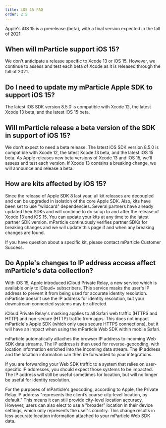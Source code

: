 ```yaml
---
title: iOS 15 FAQ
order: 2.5
---
```


Apple's iOS 15 is a prerelease (beta), with a final version expected in the fall of 2021.

## When will mParticle support iOS 15?

We don't anticipate a release specific to Xcode 13 or iOS 15.
However, we continue to assess and test each beta of Xcode as it is released through the fall of 2021.

## Do I need to update my mParticle Apple SDK to support iOS 15?

The latest iOS SDK version 8.5.0 is compatible with Xcode 12, the latest Xcode 13 beta, and the latest iOS 15 beta.

## Will mParticle release a beta version of the SDK in support of iOS 15?

We don't expect to need a beta release. The latest iOS SDK version 8.5.0 is compatible with Xcode 12, the latest Xcode 13 beta, and the latest iOS 15 beta. As Apple releases new beta versions of Xcode 13 and iOS 15, we'll assess and test each version.
If Xcode 13 contains a breaking change, we will announce and release a beta.

## How are kits affected by iOS 15?

Since the release of Apple SDK 8 last year, all kit releases are decoupled and can be upgraded in isolation of the core Apple SDK. Also, kits have been set to use "wildcard" dependencies. Several partners have already updated their SDKs and will continue to do so up to and after the release of Xcode 13 and iOS 15. You can update your kits at any time to the latest partner SDK version. mParticle continuously verifies partner SDKs for breaking changes and we will update this page if and when any breaking changes are found. 

If you have question about a specific kit, please contact mParticle Customer Success.

## Do Apple's changes to IP address access affect mParticle's data collection?

With iOS 15, Apple introduced iCloud Private Relay, a new service which is available only to iCloud+ subscribers. This service masks the user's IP address to prevent it from being used for accurate identity resolution. mParticle doesn't use the IP address for identity resolution, but your downstream connected systems may be affected. 

iCloud Private Relay's masking applies to all Safari web traffic (HTTPS and HTTP) and non-secure (HTTP) traffic from apps. This does not impact mParticle's Apple SDK (which only uses secure HTTPS connections), but it will have an impact when using the mParticle Web SDK within mobile Safari. 

mParticle automatically attaches the browser IP address to incoming Web SDK data streams. The IP address is then used for reverse-geocoding, with location information enriched into the incoming data stream. The IP address and the location information can then be forwarded to your integrations. 

If you are forwarding your Web SDK traffic to a system that relies on user-specific IP addresses, you should expect those systems to be impacted. The IP address will still be useful sometimes for location, but will no longer be useful for identity resolution.

For the purposes of mParticle's geocoding, according to Apple, the Private Relay IP address "represents the client’s coarse city-level location, by default." This means it can still provide city-level location accuracy. However, users can also elect to use a "broader" location in their device settings, which only represents the user's country. This change results in less accurate location information attached to your mParticle Web SDK data.
